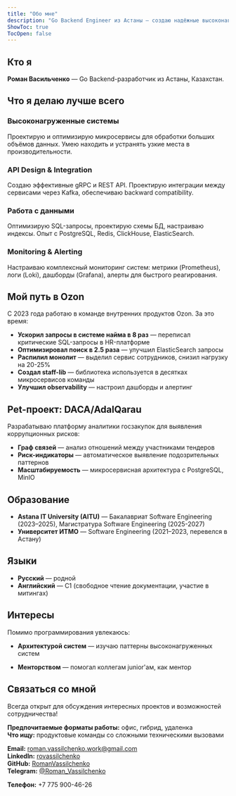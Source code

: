 ```yaml
---
title: "Обо мне"
description: "Go Backend Engineer из Астаны — создаю надёжные высоконагруженные системы"
ShowToc: true
TocOpen: false
---
```


## Кто я

**Роман Васильченко** — Go Backend-разработчик из Астаны, Казахстан.

<!-- Фокусируюсь на создании надёжных, масштабируемых систем с высокой производительностью. Особенно люблю оптимизировать узкие места и делать системы более observability-friendly.

## Моя философия разработки

- **Performance First** — измеряю всё, оптимизирую узкие места
- **Code Quality** — читаемый код, хорошая архитектура, переиспользуемые компоненты  
- **Observability** — система должна "говорить" о своём состоянии
- **Team Impact** — делюсь знаниями, создаю инструменты для команды -->

## Что я делаю лучше всего

### Высоконагруженные системы

Проектирую и оптимизирую микросервисы для обработки больших объёмов данных. Умею находить и устранять узкие места в производительности.

### API Design & Integration  

Создаю эффективные gRPC и REST API. Проектирую интеграции между сервисами через Kafka, обеспечиваю backward compatibility.

### Работа с данными

Оптимизирую SQL-запросы, проектирую схемы БД, настраиваю индексы. Опыт с PostgreSQL, Redis, ClickHouse, ElasticSearch.

### Monitoring & Alerting

Настраиваю комплексный мониторинг систем: метрики (Prometheus), логи (Loki), дашборды (Grafana), алерты для быстрого реагирования.

## Мой путь в Ozon

С 2023 года работаю в команде внутренних продуктов Ozon. За это время:

- **Ускорил запросы в системе найма в 8 раз** — переписал критические SQL-запросы в HR-платформе
- **Оптимизировал поиск в 2.5 раза** — улучшил ElasticSearch запросы  
- **Распилил монолит** — выделил сервис сотрудников, снизил нагрузку на 20-25%
- **Создал staff-lib** — библиотека используется в десятках микросервисов команды
- **Улучшил observability** — настроил дашборды и алертинг

## Pet-проект: DACA/AdalQarau  

Разрабатываю платформу аналитики госзакупок для выявления коррупционных рисков:

- **Граф связей** — анализ отношений между участниками тендеров
- **Риск-индикаторы** — автоматическое выявление подозрительных паттернов  
- **Масштабируемость** — микросервисная архитектура с PostgreSQL, MinIO
<!-- - **Impact** — используется правоохранительными органами РК -->

## Образование

- **Astana IT University (AITU)** — Бакалавриат Software Engineering (2023–2025), Магистратура Software Engineering (2025-2027)
- **Университет ИТМО** — Software Engineering (2021–2023, перевелся в Астану)

## Языки

- **Русский** — родной
- **Английский** — C1 (свободное чтение документации, участие в митингах)

## Интересы

Помимо программирования увлекаюсь:

- **Архитектурой систем** — изучаю паттерны высоконагруженных систем
<!-- - **Open Source** — контрибучу в проекты, делюсь наработками -->
- **Менторством** — помогал коллегам junior'ам, как ментор

## Связаться со мной

Всегда открыт для обсуждения интересных проектов и возможностей сотрудничества!

**Предпочитаемые форматы работы:** офис, гибрид, удаленка  
**Что ищу:** продуктовые команды со сложными техническими вызовами

**Email:** [roman.vassilchenko.work@gmail.com](mailto:roman.vassilchenko.work@gmail.com)  
**LinkedIn:** [rovassilchenko](https://www.linkedin.com/in/rovassilchenko/)  
**GitHub:** [RomanVassilchenko](https://github.com/RomanVassilchenko)  
**Telegram:** [@Roman_Vassilchenko](https://t.me/Roman_Vassilchenko)  

**Телефон:** +7 775 900-46-26
